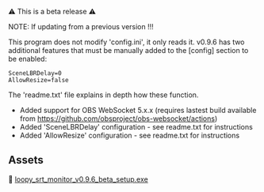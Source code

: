 ⚠️ This is a beta release ⚠️

NOTE: If updating from a previous version !!!

This program does not modify 'config.ini', it only reads it. v0.9.6 has two additional features that must be manually added to the [config] section to be enabled:

```
SceneLBRDelay=0
AllowResize=false
```

The 'readme.txt' file explains in depth how these function.

- Added support for OBS WebSocket 5.x.x (requires lastest build available from https://github.com/obsproject/obs-websocket/actions)
- Added 'SceneLBRDelay' configuration - see readme.txt for instructions
- Added 'AllowResize' configuration - see readme.txt for instructions

Assets
---

📁 [loopy_srt_monitor_v0.9.6_beta_setup.exe](https://github.com/loopy750/SRT-Stats-Monitor/raw/beta/loopy_srt_monitor_v0.9.6_beta_setup.exe)
